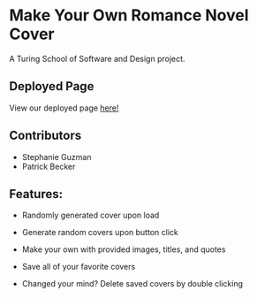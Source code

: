 # Make Your Own Romance Novel Cover

A Turing School of Software and Design project.

## Deployed Page

View our deployed page [here!](https://patrickgbecker.github.io/Make-Your-Own-Romance-Novel-Cover/)

## Contributors

- Stephanie Guzman
- Patrick Becker

## Features:

 - Randomly generated cover upon load

 - Generate random covers upon button click

 - Make your own with provided images, titles, and quotes

 - Save all of your favorite covers

 - Changed your mind? Delete saved covers by double clicking
